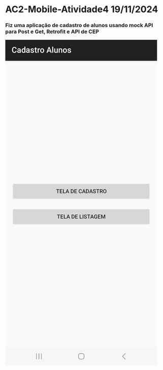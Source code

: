 # AC2-Mobile-Atividade4 19/11/2024

### Fiz uma aplicação de cadastro de alunos usando mock API para Post e Get, Retrofit e API de CEP
![imagem tela](./imagens/fotoT1.jpg)
